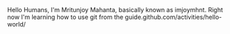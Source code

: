 Hello Humans,
  I'm Mritunjoy Mahanta, basically known as imjoymhnt. Right now I'm learning how to use git from the guide.github.com/activities/hello-world/
